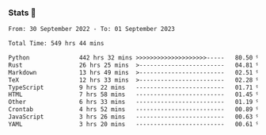 ### Stats 👋
<!--START_SECTION:waka-->

```txt
From: 30 September 2022 - To: 01 September 2023

Total Time: 549 hrs 44 mins

Python              442 hrs 32 mins >>>>>>>>>>>>>>>>>>>>-----   80.50 %
Rust                26 hrs 25 mins  >------------------------   04.81 %
Markdown            13 hrs 49 mins  >------------------------   02.51 %
TeX                 12 hrs 33 mins  >------------------------   02.28 %
TypeScript          9 hrs 22 mins   -------------------------   01.71 %
HTML                7 hrs 58 mins   -------------------------   01.45 %
Other               6 hrs 33 mins   -------------------------   01.19 %
Crontab             4 hrs 52 mins   -------------------------   00.89 %
JavaScript          3 hrs 26 mins   -------------------------   00.63 %
YAML                3 hrs 20 mins   -------------------------   00.61 %
```

<!--END_SECTION:waka-->

<!--
**buhaytza2005/buhaytza2005** is a ✨ _special_ ✨ repository because its `README.md` (this file) appears on your GitHub profile.

Here are some ideas to get you started:

- 🔭 I’m currently working on ...
- 🌱 I’m currently learning ...
- 👯 I’m looking to collaborate on ...
- 🤔 I’m looking for help with ...
- 💬 Ask me about ...
- 📫 How to reach me: ...
- 😄 Pronouns: ...
- ⚡ Fun fact: ...
-->


